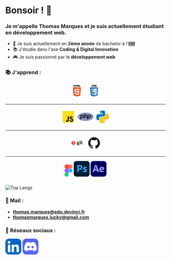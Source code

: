 <!-- Présentation personnelle sur Github -->

# Bonsoir ! 👋

### Je m'appelle **Thomas Marques** et je suis actuellement étudiant en développement web.

* 🏫 Je suis actuellement en **2ème année** de bachelor à l'[**IIM**](https://iim.fr)
* 📚 J'étudie dans l'axe **Coding & Digital Innovation**
* 🎮 Je suis passionné par le **développement web**


### 📚 J'apprend :

<div align="center">
<img src="./logos/html.svg" alt="html" width="50">
<img src="./logos/css.svg" alt="css" width="50"><hr>
<img src="./logos/javascript.svg" alt="js" width="50">
<img src="./logos/php.png" alt="php" width="50">
<img src="./logos/python.svg" alt="python" width="50"><hr>
<img src="./logos/git.svg" alt="git" width="50">
<img src="./logos/github.svg" alt="github" width="50"><hr>
<img src="./logos/figma.png" alt="figma" width="25">
<img src="./logos/photoshop.png" alt="ps" width="50">
<img src="./logos/after-effects.png" alt="ae" width="50">
</div>

###

![Top Langs](https://github-readme-stats.vercel.app/api/top-langs/?username=MarquesThomasCoding&layout=compact&theme=dark&hide_border=true)

### 📧 Mail :
* **thomas.marques@edu.devinci.fr**
* **thomasmarques.lucky@gmail.com**

### 🔗 Réseaux sociaux :

<a href="https://linkedin.com/in/marquesthomas"><img src="./logos/LinkedIn.svg" alt="LinkedIn" width="50"></a>
<a href="https://discord.bio/thomluck"><img src="./logos/Discord.svg" alt="Discord" width="50"></a>
